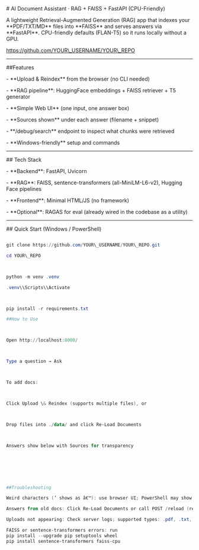 \# AI Document Assistant · RAG + FAISS + FastAPI (CPU-Friendly)



A lightweight Retrieval-Augmented Generation (RAG) app that indexes your \*\*PDF/TXT/MD\*\* files into \*\*FAISS\*\* and serves answers via \*\*FastAPI\*\*. CPU-friendly defaults (FLAN-T5) so it runs locally without a GPU.



https://github.com/YOUR\_USERNAME/YOUR\_REPO  <!-- replace after you push -->



---



\##Features



\- \*\*Upload \& Reindex\*\* from the browser (no CLI needed)

\- \*\*RAG pipeline\*\*: HuggingFace embeddings + FAISS retriever + T5 generator

\- \*\*Simple Web UI\*\* (one input, one answer box)

\- \*\*Sources shown\*\* under each answer (filename + snippet)

\- \*\*/debug/search\*\* endpoint to inspect what chunks were retrieved

\- \*\*Windows-friendly\*\* setup and commands



---



\## Tech Stack



\- \*\*Backend\*\*: FastAPI, Uvicorn

\- \*\*RAG\*\*: FAISS, sentence-transformers (all-MiniLM-L6-v2), Hugging Face pipelines

\- \*\*Frontend\*\*: Minimal HTML/JS (no framework)

\- \*\*Optional\*\*: RAGAS for eval (already wired in the codebase as a utility)



---



\## Quick Start (Windows / PowerShell)



```powershell

git clone https://github.com/YOUR\_USERNAME/YOUR\_REPO.git

cd YOUR\_REPO



python -m venv .venv

.venv\\Scripts\\Activate



pip install -r requirements.txt

##How to Use



Open http://localhost:8000/



Type a question → Ask



To add docs:



Click Upload \& Reindex (supports multiple files), or



Drop files into ./data/ and click Re-Load Documents



Answers show below with Sources for transparency







##Troubleshooting

Weird characters (’ shows as â€™): use browser UI; PowerShell may show legacy encoding.

Answers from old docs: Click Re-Load Documents or call POST /reload (rebuild index).

Uploads not appearing: Check server logs; supported types: .pdf, .txt, .md.

FAISS or sentence-transformers errors: run
pip install --upgrade pip setuptools wheel
pip install sentence-transformers faiss-cpu
